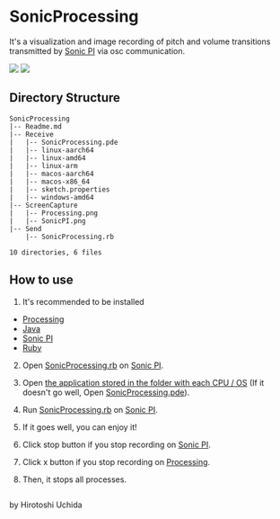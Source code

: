 # SonicProcessing

It's a visualization and image recording of pitch and volume transitions transmitted by [Sonic PI](https://sonic-pi.net/) via osc communication.

![](https://uchida16104.github.io/SYNTHEGRATION/SonicProcessing/ScreenCapture/Processing.png)
![](https://uchida16104.github.io/SYNTHEGRATION/SonicProcessing/ScreenCapture/SonicPI.png)

## Directory Structure
```
SonicProcessing
|-- Readme.md
|-- Receive
|   |-- SonicProcessing.pde
|   |-- linux-aarch64
|   |-- linux-amd64
|   |-- linux-arm
|   |-- macos-aarch64
|   |-- macos-x86_64
|   |-- sketch.properties
|   |-- windows-amd64
|-- ScreenCapture
|   |-- Processing.png
|   |-- SonicPI.png
|-- Send
    |-- SonicProcessing.rb

10 directories, 6 files
```

## How to use
1. It's recommended to be installed
* [Processing](https://processing.org/download)
* [Java](https://www.java.com/download/)
* [Sonic PI](https://sonic-pi.net/)
* [Ruby](https://www.ruby-lang.org/)

2. Open [SonicProcessing.rb](https://uchida16104.github.io/SYNTHEGRATION/SonicProcessing/Send/SonicProcessing.rb) on [Sonic PI](https://sonic-pi.net/).

3. Open [the application stored in the folder with each CPU / OS](https://github.com/Uchida16104/SYNTHEGRATION/releases/tag/SonicProcessing) (If it doesn't go well, Open [SonicProcessing.pde](https://uchida16104.github.io/SYNTHEGRATION/SonicProcessing/Receive/SonicProcessing.pde)).

4. Run [SonicProcessing.rb](https://uchida16104.github.io/SYNTHEGRATION/SonicProcessing/Send/SonicProcessing.rb) on [Sonic PI](https://sonic-pi.net/).

5. If it goes well, you can enjoy it!

6. Click stop button if you stop recording on [Sonic PI](https://sonic-pi.net/).

7. Click x button if you stop recording on [Processing](https://processing.org/).

8. Then, it stops all processes.


<div style="display: flex; justify-content: space-between; width: 100%;">
<div id="gh-pages-content" style="display: none; line-height: 0.25;" align="left">
  <p>Prev</p>
  <p><a href="https://github.com/Uchida16104/SYNTHEGRATION/tree/main/PDCollider"> << PDCollider </a></p>
  <p><a href="https://uchida16104.github.io/SYNTHEGRATION/PDCollider"> << PDCollider </a></p>
  </div>
<div id="gh-pages-content" style="display: none; line-height: 0.25;" align="right">
  <p>Next</p>
  <p><a href="https://github.com/Uchida16104/SYNTHEGRATION/tree/main/oscIanniX"> oscIanniX >> </a></p>
  <p><a href="https://uchida16104.github.io/SYNTHEGRATION/oscIanniX"> oscIanniX >> </a></p>
</div>
</div>


by Hirotoshi Uchida
